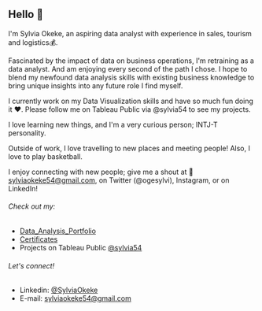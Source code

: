 ## Hello 👋 

I'm Sylvia Okeke, an aspiring data analyst with experience in sales, tourism and logistics💰.

Fascinated by the impact of data on business operations, I'm retraining as a data analyst. And am enjoying every second of the path I chose. I hope to blend my newfound data analysis skills with existing business knowledge to bring unique insights into any future role I find myself.

I currently work on my Data Visualization skills and have so much fun doing it ❤. Please follow me on Tableau Public via @sylvia54 to see my projects.

I love learning new things, and I'm a very curious person; INTJ-T personality.

Outside of work, I love travelling to new places and meeting people! Also, I love to play basketball.

I enjoy connecting with new people; give me a shout at 📧 sylviaokeke54@gmail.com, on Twitter (@ogesylvi), Instagram, or on LinkedIn!

###### Check out my:

* [Data_Analysis_Portfolio](https://github.com/SylviaOkeke/Data_Analysis_Portfolio#portfolio-and-study-projects)
* [Certificates](https://github.com/SylviaOkeke/Data_Analysis_Portfolio/edit/main/README.md#certificates)
* Projects on Tableau Public [@sylvia54](https://public.tableau.com/app/profile/sylvia54)


###### Let's connect!

- Linkedin: [@SylviaOkeke](https://www.linkedin.com/in/osylviaokeke/)
- E-mail: sylviaokeke54@gmail.com 










